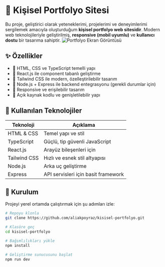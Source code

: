# 🌟 Kişisel Portfolyo Sitesi

Bu proje, geliştirici olarak yeteneklerimi, projelerimi ve deneyimlerimi sergilemek amacıyla oluşturduğum **kişisel portfolyo web sitesidir**. Modern web teknolojileriyle geliştirilmiş, **responsive (mobil uyumlu)** ve **kullanıcı dostu** bir tasarıma sahiptir.
![Portfolyo Ekran Görüntüsü](/images/kisisel-portfolyo.png)

## ✨ Özellikler

- 🔹 HTML, CSS ve TypeScript temelli yapı
- 🔹 React.js ile component tabanlı geliştirme
- 🔹 Tailwind CSS ile modern, özelleştirilebilir tasarım
- 🔹 Node.js + Express ile backend entegrasyonu (gerekli durumlar için)
- 🔹 Responsive ve erişilebilir tasarım
- 🔹 Açık kaynak kodlu ve genişletilebilir yapı

## 🧰 Kullanılan Teknolojiler

| Teknoloji     | Açıklama                        |
|---------------|----------------------------------|
| HTML & CSS    | Temel yapı ve stil              |
| TypeScript    | Güçlü, tip güvenli JavaScript   |
| React.js      | Arayüz bileşenleri için          |
| Tailwind CSS  | Hızlı ve esnek stil altyapısı   |
| Node.js       | Arka uç geliştirme              |
| Express       | API servisleri için basit framework |

## 🚀 Kurulum

Projeyi yerel ortamda çalıştırmak için şu adımları izle:

```bash
# Repoyu klonla
git clone https://github.com/aliakpoyraz/kisisel-portfolyo.git

# Klasöre geç
cd kisisel-portfolyo

# Bağımlılıkları yükle
npm install

# Geliştirme sunucusunu başlat
npm run dev

